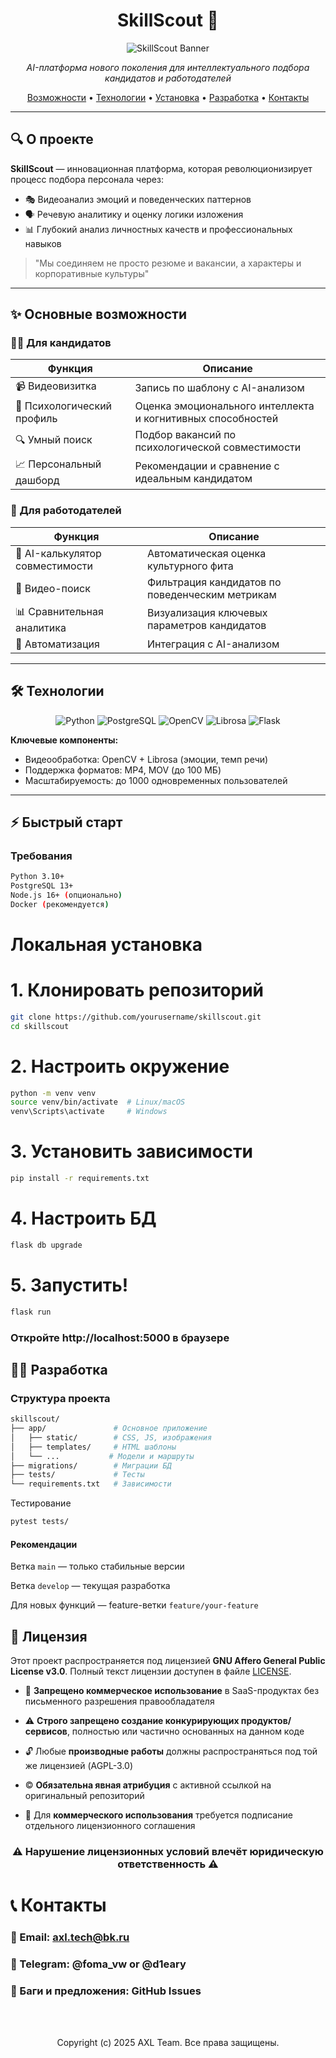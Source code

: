 <h1 align="center">SkillScout 🚀</h1>


<div align="center">
  <img src="https://github.com/user-attachments/assets/def6c318-475e-4ced-bc89-a9cbb6a82494" alt="SkillScout Banner">
  <br>
  <p>
    <em>AI-платформа нового поколения для интеллектуального подбора кандидатов и работодателей</em>
  </p>
  <div>
    <a href="#основные-возможности">Возможности</a> •
    <a href="#технологии">Технологии</a> •
    <a href="#установка">Установка</a> •
    <a href="#разработка">Разработка</a> •
    <a href="#контакты">Контакты</a>
  </div>
</div>

---

## 🔍 О проекте

**SkillScout** — инновационная платформа, которая революционизирует процесс подбора персонала через:
- 🎭 Видеоанализ эмоций и поведенческих паттернов
- 🗣️ Речевую аналитику и оценку логики изложения
- 📊 Глубокий анализ личностных качеств и профессиональных навыков

> "Мы соединяем не просто резюме и вакансии, а характеры и корпоративные культуры"

---

## ✨ Основные возможности

### 👨‍💻 Для кандидатов
| Функция | Описание |
|---------|----------|
| 📹 Видеовизитка | Запись по шаблону с AI-анализом |
| 🧠 Психологический профиль | Оценка эмоционального интеллекта и когнитивных способностей |
| 🔍 Умный поиск | Подбор вакансий по психологической совместимости |
| 📈 Персональный дашборд | Рекомендации и сравнение с идеальным кандидатом |

### 👔 Для работодателей
| Функция | Описание |
|---------|----------|
| 🎯 AI-калькулятор совместимости | Автоматическая оценка культурного фита |
| 🎥 Видео-поиск | Фильтрация кандидатов по поведенческим метрикам |
| 📊 Сравнительная аналитика | Визуализация ключевых параметров кандидатов |
| 🤖 Автоматизация | Интеграция  с AI-анализом |

---

## 🛠 Технологии

<div align="center">
  <img src="https://img.shields.io/badge/Python-3.10+-blue?logo=python" alt="Python">
  <img src="https://img.shields.io/badge/PostgreSQL-13+-blue?logo=postgresql" alt="PostgreSQL">
  <img src="https://img.shields.io/badge/OpenCV-4.5+-green?logo=opencv" alt="OpenCV">
  <img src="https://img.shields.io/badge/Librosa-0.9+-yellow" alt="Librosa">
  <img src="https://img.shields.io/badge/Flask-2.0+-red?logo=flask" alt="Flask">
</div>

**Ключевые компоненты:**
- Видеообработка: OpenCV + Librosa (эмоции, темп речи)
- Поддержка форматов: MP4, MOV (до 100 МБ)
- Масштабируемость: до 1000 одновременных пользователей

---

## ⚡ Быстрый старт

### Требования
```bash
Python 3.10+
PostgreSQL 13+
Node.js 16+ (опционально)
Docker (рекомендуется)
```
# Локальная установка

# 1. Клонировать репозиторий
```bash
git clone https://github.com/yourusername/skillscout.git
cd skillscout
```
# 2. Настроить окружение
```bash
python -m venv venv
source venv/bin/activate  # Linux/macOS
venv\Scripts\activate     # Windows
```
# 3. Установить зависимости
```bash
pip install -r requirements.txt
```
# 4. Настроить БД
```bash
flask db upgrade
```
# 5. Запустить!
```bash
flask run
```
### Откройте http://localhost:5000 в браузере

## 🧑‍💻 Разработка
### Структура проекта
```bash
skillscout/
├── app/               # Основное приложение
│   ├── static/        # CSS, JS, изображения
│   ├── templates/     # HTML шаблоны
│   └── ...           # Модели и маршруты
├── migrations/        # Миграции БД
├── tests/             # Тесты
└── requirements.txt   # Зависимости
```
Тестирование
```bash
pytest tests/
```
#### Рекомендации
Ветка <code>main</code> — только стабильные версии

Ветка <code>develop</code> — текущая разработка

Для новых функций — feature-ветки <code>feature/your-feature</code>

## 📜 Лицензия

Этот проект распространяется под лицензией **GNU Affero General Public License v3.0**. Полный текст лицензии доступен в файле [LICENSE](LICENSE).

- 🚫 **Запрещено коммерческое использование** в SaaS-продуктах без письменного разрешения правообладателя
  
- ⚠️ **Строго запрещено создание конкурирующих продуктов/сервисов**, полностью или частично основанных на данном коде
  
- 🔓 Любые **производные работы** должны распространяться под той же лицензией (AGPL-3.0)
  
- ©️ **Обязательна явная атрибуция** с активной ссылкой на оригинальный репозиторий
  
- 📝 Для **коммерческого использования** требуется подписание отдельного лицензионного соглашения
  

<div align="center">
  <h3>⚠️ Нарушение лицензионных условий влечёт юридическую ответственность ⚠️</h3>
</div>

# 📞 Контакты

### 📧 Email: axl.tech@bk.ru

### 💬 Telegram: @foma_vw or @d1eary

### 🐛 Баги и предложения: GitHub Issues

<br></br>

<p align="center">Copyright (c) 2025 AXL Team. Все права защищены. </p>
